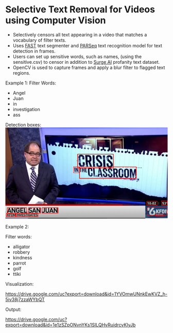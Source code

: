 # Selective Text Removal for Videos using Computer Vision

- Selectively censors all text appearing in a video that matches a vocabulary of filter texts.
- Uses [FAST](https://github.com/czczup/FAST) text segmenter and [PARSeq](https://github.com/baudm/parseq) text recognition model for text detection in frames.
- Users can set up sensitive words, such as names, (using the sensitive.csv) to censor in addition to [Surge AI](https://github.com/surge-ai/profanity) profanity text dataset.
- OpenCV is used to capture frames and apply a blur filter to flagged text regions.



Example 1:
Filter Words:
- Angel
- Juan
- in
- investigation
- ass

Detection boxes:
![detbox](output/op_det_bbox_img.jpg)





Example 2:

Filter words:
- alligator
- robbery
- kindness
- parrot
- golf
- ttiki
  
Visualization:

https://drive.google.com/uc?export=download&id=1YVOmwUNnkEwKVZ_h-5iv38j7zzaWYbQT

Output:

https://drive.google.com/uc?export=download&id=1e1zSZpONvnYKs1SILQHvRuidrcvKIyJb
